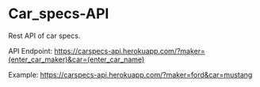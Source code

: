 # Car_specs-API
Rest API of car specs.

API Endpoint: https://carspecs-api.herokuapp.com/?maker=(enter_car_maker)&car=(enter_car_name)

Example: https://carspecs-api.herokuapp.com/?maker=ford&car=mustang
